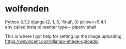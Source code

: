 # wolfenden
Python 3.7.2
django (2, 1, 5, 'final', 0)
pillow==5.4.1
<br>
env called insta to reenter type-- pipenv shell

This is where I got help for setting up the image uploading https://wsvincent.com/django-image-uploads/

